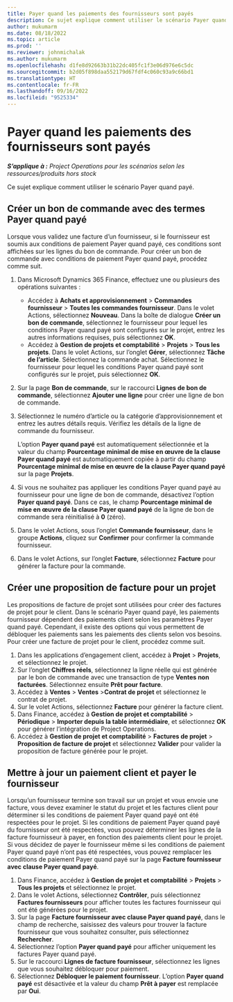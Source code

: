 ```yaml
---
title: Payer quand les paiements des fournisseurs sont payés
description: Ce sujet explique comment utiliser le scénario Payer quand payé.
author: mukumarm
ms.date: 08/18/2022
ms.topic: article
ms.prod: ''
ms.reviewer: johnmichalak
ms.author: mukumarm
ms.openlocfilehash: d1fe8d92663b31b22dc405fc1f3e06d976e6c5dc
ms.sourcegitcommit: b2d05f898daa552179d67fdf4c060c93a9c66bd1
ms.translationtype: HT
ms.contentlocale: fr-FR
ms.lasthandoff: 09/16/2022
ms.locfileid: "9525334"
---
```

# <a name="pay-when-paid-vendor-payments"></a>Payer quand les paiements des fournisseurs sont payés

_**S’applique à :** Project Operations pour les scénarios selon les ressources/produits hors stock_

Ce sujet explique comment utiliser le scénario Payer quand payé.

## <a name="create-a-purchase-order-that-has-pwp-terms"></a>Créer un bon de commande avec des termes Payer quand payé

Lorsque vous validez une facture d’un fournisseur, si le fournisseur est soumis aux conditions de paiement Payer quand payé, ces conditions sont affichées sur les lignes du bon de commande. Pour créer un bon de commande avec conditions de paiement Payer quand payé, procédez comme suit.

1. Dans Microsoft Dynamics 365 Finance, effectuez une ou plusieurs des opérations suivantes :

    - Accédez à **Achats et approvisionnement** \> **Commandes fournisseur** \> **Toutes les commandes fournisseur**. Dans le volet Actions, sélectionnez **Nouveau**. Dans la boîte de dialogue **Créer un bon de commande**, sélectionnez le fournisseur pour lequel les conditions Payer quand payé sont configurés sur le projet, entrez les autres informations requises, puis sélectionnez **OK**.
    - Accédez à **Gestion de projets et comptabilité** \> **Projets** \> **Tous les projets**. Dans le volet Actions, sur l’onglet **Gérer**, sélectionnez **Tâche de l’article**. Sélectionnez la commande achat. Sélectionnez le fournisseur pour lequel les conditions Payer quand payé sont configurés sur le projet, puis sélectionnez **OK**.

2. Sur la page **Bon de commande**, sur le raccourci **Lignes de bon de commande**, sélectionnez **Ajouter une ligne** pour créer une ligne de bon de commande.
3. Sélectionnez le numéro d’article ou la catégorie d’approvisionnement et entrez les autres détails requis. Vérifiez les détails de la ligne de commande du fournisseur.

    L’option **Payer quand payé** est automatiquement sélectionnée et la valeur du champ **Pourcentage minimal de mise en œuvre de la clause Payer quand payé** est automatiquement copiée à partir du champ **Pourcentage minimal de mise en œuvre de la clause Payer quand payé** sur la page **Projets**.

4. Si vous ne souhaitez pas appliquer les conditions Payer quand payé au fournisseur pour une ligne de bon de commande, désactivez l’option **Payer quand payé**. Dans ce cas, le champ **Pourcentage minimal de mise en œuvre de la clause Payer quand payé** de la ligne de bon de commande sera réinitialisé à **0** (zéro).
5. Dans le volet Actions, sous l’onglet **Commande fournisseur**, dans le groupe **Actions**, cliquez sur **Confirmer** pour confirmer la commande fournisseur.
6. Dans le volet Actions, sur l’onglet **Facture**, sélectionnez **Facture** pour générer la facture pour la commande.

## <a name="create-a-project-invoice-proposal"></a>Créer une proposition de facture pour un projet

Les propositions de facture de projet sont utilisées pour créer des factures de projet pour le client. Dans le scénario Payer quand payé, les paiements fournisseur dépendent des paiements client selon les paramètres Payer quand payé. Cependant, il existe des options qui vous permettent de débloquer les paiements sans les paiements des clients selon vos besoins. Pour créer une facture de projet pour le client, procédez comme suit.

1. Dans les applications d’engagement client, accédez à **Projet** \> **Projets**, et sélectionnez le projet.
2. Sur l’onglet **Chiffres réels**, sélectionnez la ligne réelle qui est générée par le bon de commande avec une transaction de type **Ventes non facturées**. Sélectionnez ensuite **Prêt pour facture**.
3. Accédez à **Ventes** \> **Ventes** \>**Contrat de projet** et sélectionnez le contrat de projet.
4. Sur le volet Actions, sélectionnez **Facture** pour générer la facture client.
5. Dans Finance, accédez à **Gestion de projet et comptabilité** \> **Périodique** \> **Importer depuis la table intermédiaire**, et sélectionnez **OK** pour générer l’intégration de Project Operations.
6. Accédez à **Gestion de projet et comptabilité** \> **Factures de projet** \> **Proposition de facture de projet** et sélectionnez **Valider** pour valider la proposition de facture générée pour le projet.

## <a name="update-a-customer-payment-and-pay-the-vendor"></a>Mettre à jour un paiement client et payer le fournisseur

Lorsqu’un fournisseur termine son travail sur un projet et vous envoie une facture, vous devez examiner le statut du projet et les factures client pour déterminer si les conditions de paiement Payer quand payé ont été respectées pour le projet. Si les conditions de paiement Payer quand payé du fournisseur ont été respectées, vous pouvez déterminer les lignes de la facture fournisseur à payer, en fonction des paiements client pour le projet. Si vous décidez de payer le fournisseur même si les conditions de paiement Payer quand payé n’ont pas été respectées, vous pouvez remplacer les conditions de paiement Payer quand payé sur la page **Facture fournisseur avec clause Payer quand payé**.

1. Dans Finance, accédez à **Gestion de projet et comptabilité** \> **Projets** \> **Tous les projets** et sélectionnez le projet.
2. Dans le volet Actions, sélectionnez **Contrôler**, puis sélectionnez **Factures fournisseurs** pour afficher toutes les factures fournisseur qui ont été générées pour le projet.
3. Sur la page **Facture fournisseur avec clause Payer quand payé**, dans le champ de recherche, saisissez des valeurs pour trouver la facture fournisseur que vous souhaitez consulter, puis sélectionnez **Rechercher**.
4. Sélectionnez l’option **Payer quand payé** pour afficher uniquement les factures Payer quand payé.
5. Sur le raccourci **Lignes de facture fournisseur**, sélectionnez les lignes que vous souhaitez débloquer pour paiement.
6. Sélectionnez **Débloquer le paiement fournisseur**. L’option **Payer quand payé** est désactivée et la valeur du champ **Prêt à payer** est remplacée par **Oui**.
